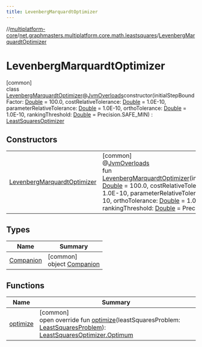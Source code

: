 ```yaml
---
title: LevenbergMarquardtOptimizer
---
```

//[multiplatform-core](../../../index.html)/[net.graphmasters.multiplatform.core.math.leastsquares](../index.html)/[LevenbergMarquardtOptimizer](index.html)



# LevenbergMarquardtOptimizer



[common]\
class [LevenbergMarquardtOptimizer](index.html)@[JvmOverloads](https://kotlinlang.org/api/latest/jvm/stdlib/kotlin.jvm/-jvm-overloads/index.html)constructor(initialStepBoundFactor: [Double](https://kotlinlang.org/api/latest/jvm/stdlib/kotlin/-double/index.html) = 100.0, costRelativeTolerance: [Double](https://kotlinlang.org/api/latest/jvm/stdlib/kotlin/-double/index.html) = 1.0E-10, parameterRelativeTolerance: [Double](https://kotlinlang.org/api/latest/jvm/stdlib/kotlin/-double/index.html) = 1.0E-10, orthoTolerance: [Double](https://kotlinlang.org/api/latest/jvm/stdlib/kotlin/-double/index.html) = 1.0E-10, rankingThreshold: [Double](https://kotlinlang.org/api/latest/jvm/stdlib/kotlin/-double/index.html) = Precision.SAFE_MIN) : [LeastSquaresOptimizer](../-least-squares-optimizer/index.html)



## Constructors


| | |
|---|---|
| [LevenbergMarquardtOptimizer](-levenberg-marquardt-optimizer.html) | [common]<br>@[JvmOverloads](https://kotlinlang.org/api/latest/jvm/stdlib/kotlin.jvm/-jvm-overloads/index.html)<br>fun [LevenbergMarquardtOptimizer](-levenberg-marquardt-optimizer.html)(initialStepBoundFactor: [Double](https://kotlinlang.org/api/latest/jvm/stdlib/kotlin/-double/index.html) = 100.0, costRelativeTolerance: [Double](https://kotlinlang.org/api/latest/jvm/stdlib/kotlin/-double/index.html) = 1.0E-10, parameterRelativeTolerance: [Double](https://kotlinlang.org/api/latest/jvm/stdlib/kotlin/-double/index.html) = 1.0E-10, orthoTolerance: [Double](https://kotlinlang.org/api/latest/jvm/stdlib/kotlin/-double/index.html) = 1.0E-10, rankingThreshold: [Double](https://kotlinlang.org/api/latest/jvm/stdlib/kotlin/-double/index.html) = Precision.SAFE_MIN) |


## Types


| Name | Summary |
|---|---|
| [Companion](-companion/index.html) | [common]<br>object [Companion](-companion/index.html) |


## Functions


| Name | Summary |
|---|---|
| [optimize](optimize.html) | [common]<br>open override fun [optimize](optimize.html)(leastSquaresProblem: [LeastSquaresProblem](../-least-squares-problem/index.html)): [LeastSquaresOptimizer.Optimum](../-least-squares-optimizer/-optimum/index.html) |

